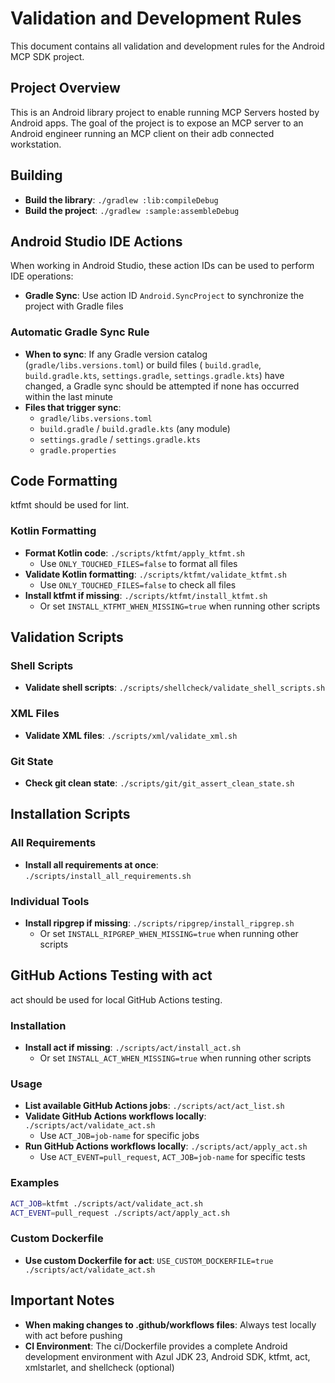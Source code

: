 # Validation and Development Rules

This document contains all validation and development rules for the Android MCP SDK project.

## Project Overview

This is an Android library project to enable running MCP Servers hosted by Android apps.
The goal of the project is to expose an MCP server to an Android engineer running an MCP client on
their adb connected workstation.

## Building

- **Build the library**: `./gradlew :lib:compileDebug`
- **Build the project**: `./gradlew :sample:assembleDebug`

## Android Studio IDE Actions

When working in Android Studio, these action IDs can be used to perform IDE operations:

- **Gradle Sync**: Use action ID `Android.SyncProject` to synchronize the project with Gradle files

### Automatic Gradle Sync Rule

- **When to sync**: If any Gradle version catalog (`gradle/libs.versions.toml`) or build files (
  `build.gradle`, `build.gradle.kts`, `settings.gradle`, `settings.gradle.kts`) have changed, a
  Gradle sync should be attempted if none has occurred within the last minute
- **Files that trigger sync**:
  - `gradle/libs.versions.toml`
  - `build.gradle` / `build.gradle.kts` (any module)
  - `settings.gradle` / `settings.gradle.kts`
  - `gradle.properties`

## Code Formatting

ktfmt should be used for lint.

### Kotlin Formatting

- **Format Kotlin code**: `./scripts/ktfmt/apply_ktfmt.sh`
    - Use `ONLY_TOUCHED_FILES=false` to format all files
- **Validate Kotlin formatting**: `./scripts/ktfmt/validate_ktfmt.sh`
    - Use `ONLY_TOUCHED_FILES=false` to check all files
- **Install ktfmt if missing**: `./scripts/ktfmt/install_ktfmt.sh`
    - Or set `INSTALL_KTFMT_WHEN_MISSING=true` when running other scripts

## Validation Scripts

### Shell Scripts

- **Validate shell scripts**: `./scripts/shellcheck/validate_shell_scripts.sh`

### XML Files

- **Validate XML files**: `./scripts/xml/validate_xml.sh`

### Git State

- **Check git clean state**: `./scripts/git/git_assert_clean_state.sh`

## Installation Scripts

### All Requirements

- **Install all requirements at once**: `./scripts/install_all_requirements.sh`

### Individual Tools

- **Install ripgrep if missing**: `./scripts/ripgrep/install_ripgrep.sh`
    - Or set `INSTALL_RIPGREP_WHEN_MISSING=true` when running other scripts

## GitHub Actions Testing with act

act should be used for local GitHub Actions testing.

### Installation

- **Install act if missing**: `./scripts/act/install_act.sh`
    - Or set `INSTALL_ACT_WHEN_MISSING=true` when running other scripts

### Usage

- **List available GitHub Actions jobs**: `./scripts/act/act_list.sh`
- **Validate GitHub Actions workflows locally**: `./scripts/act/validate_act.sh`
    - Use `ACT_JOB=job-name` for specific jobs
- **Run GitHub Actions workflows locally**: `./scripts/act/apply_act.sh`
    - Use `ACT_EVENT=pull_request`, `ACT_JOB=job-name` for specific tests

### Examples

```bash
ACT_JOB=ktfmt ./scripts/act/validate_act.sh
ACT_EVENT=pull_request ./scripts/act/apply_act.sh
```

### Custom Dockerfile

- **Use custom Dockerfile for act**: `USE_CUSTOM_DOCKERFILE=true ./scripts/act/validate_act.sh`

## Important Notes

- **When making changes to .github/workflows files**: Always test locally with act before pushing
- **CI Environment**: The ci/Dockerfile provides a complete Android development environment with
  Azul JDK 23, Android SDK, ktfmt, act, xmlstarlet, and shellcheck (optional)
